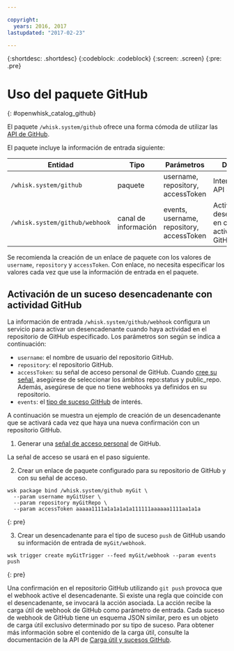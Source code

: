 ```yaml
---

copyright:
  years: 2016, 2017
lastupdated: "2017-02-23"

---
```


{:shortdesc: .shortdesc}
{:codeblock: .codeblock}
{:screen: .screen}
{:pre: .pre}

# Uso del paquete GitHub
{: #openwhisk_catalog_github}

El paquete `/whisk.system/github` ofrece una forma cómoda de utilizar las [API de GitHub](https://developer.github.com/).

El paquete incluye la información de entrada siguiente:

| Entidad | Tipo | Parámetros | Descripción |
| --- | --- | --- | --- |
| `/whisk.system/github` | paquete | username, repository, accessToken | Interactuar con la API de GitHub |
| `/whisk.system/github/webhook` | canal de información | events, username, repository, accessToken | Activar sucesos desencadenantes en caso de actividad de GitHub |

Se recomienda la creación de un enlace de paquete con los valores de `username`, `repository` y `accessToken`.  Con enlace, no necesita especificar los valores cada vez que use la información de entrada en el paquete.

## Activación de un suceso desencadenante con actividad GitHub

La información de entrada `/whisk.system/github/webhook` configura un servicio para activar un desencadenante
cuando haya actividad en el repositorio de GitHub especificado. Los parámetros son según se indica a continuación:

- `username`: el nombre de usuario del repositorio GitHub.
- `repository`: el repositorio GitHub.
- `accessToken`: su señal de acceso personal de GitHub. Cuando [cree su
señal](https://github.com/settings/tokens), asegúrese de seleccionar los ámbitos repo:status y public_repo. Además, asegúrese de que no tiene webhooks ya definidos en su repositorio.
- `events`: el [tipo de suceso GitHub](https://developer.github.com/v3/activity/events/types/) de interés.

A continuación se muestra un ejemplo de creación de un desencadenante que se activará cada vez que haya una nueva confirmación con un
repositorio GitHub.

1. Generar una [señal de acceso personal](https://github.com/settings/tokens) de GitHub.
  
  La señal de acceso se usará en el paso siguiente.
  
2. Crear un enlace de paquete configurado para su repositorio de GitHub y con su señal de acceso.
  
  ```
  wsk package bind /whisk.system/github myGit \
    --param username myGitUser \
    --param repository myGitRepo \
    --param accessToken aaaaa1111a1a1a1a1a111111aaaaaa1111aa1a1a
  ```
  {: pre}
  
3. Crear un desencadenante para el tipo de suceso `push` de GitHub usando su información de entrada de `myGit/webhook`.
  
  ```
  wsk trigger create myGitTrigger --feed myGit/webhook --param events push
  ```
  {: pre}
  
  Una confirmación en el repositorio GitHub utilizando `git push` provoca que el webhook active el desencadenante. Si existe una regla que coincide con el desencadenante, se invocará la acción asociada.
  La acción recibe la carga útil de webhook de GitHub como parámetro de entrada. Cada suceso de webhook de GitHub tiene un esquema JSON similar, pero es un objeto de carga útil exclusivo determinado por su tipo de suceso.
  Para obtener más información sobre el contenido de la carga útil, consulte la documentación de la API de
[Carga útil y sucesos GitHub](https://developer.github.com/v3/activity/events/types/).
  
